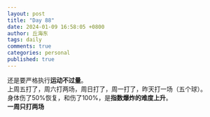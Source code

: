 ```yaml
---
layout: post
title: "Day 88"
date: 2024-01-09 16:58:05 +0800
author: 丘海东 
tags: daily
comments: true
categories: personal
published: true
---
```

还是要严格执行**运动不过量**。  
上周五打了，周六打两场，周日打了，周一打了，昨天打一场（五个球）。  
身体伤了50%恢复，和伤了100%，是**指数爆炸的难度上升**。  
**一周只打两场**
